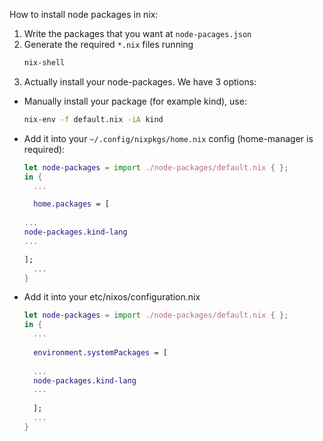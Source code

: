 How to install node packages in nix:

 1. Write the packages that you want at `node-pacages.json`
 2. Generate the required `*.nix` files running
    ```bash
    nix-shell
    ```
 3. Actually install your node-packages. We have 3 options:
  
  - Manually install your package (for example kind), use:
    ```bash
    nix-env -f default.nix -iA kind
    ```
  - Add it into your `~/.config/nixpkgs/home.nix` config (home-manager is required):
    ```nix
    let node-packages = import ./node-packages/default.nix { };
    in {
      ...

      home.packages = [ 
	 
	...
	node-packages.kind-lang 
	...

	];
      ...
    }
    ```
  - Add it into your etc/nixos/configuration.nix
    ```nix
    let node-packages = import ./node-packages/default.nix { };
    in {
      ...
                                                            
      environment.systemPackages = [ 
     
      ...
      node-packages.kind-lang 
      ...
                                                            
      ];
      ...
    }
    ```
